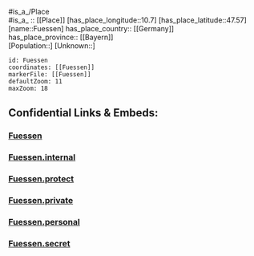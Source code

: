﻿---
location: [47.57,10.7] 
mapzoom: [7,12] 
mapmarker: city 
type: City
tags:
- geo/City


SpocWebEntityId: 30328
isDeleted: false
confidential: public

---
#is_a_/Place  
#is_a_ :: [[Place]] 
[has_place_longitude::10.7] 
[has_place_latitude::47.57] 
[name::Fuessen] 
has_place_country:: [[Germany]]  
has_place_province:: [[Bayern]]  
[Population::] 
[Unknown::] 


```leaflet
id: Fuessen
coordinates: [[Fuessen]] 
markerFile: [[Fuessen]] 
defaultZoom: 11 
maxZoom: 18
```


## Confidential Links & Embeds: 

### [Fuessen](/_public/Earth/Continent/Europe/Europe~Central/Germany/Germany~West/Bayern/counties~Bayern/Ostallgäu/cities~Ostallgäu/Füssen/City/Fuessen.md) 

### [Fuessen.internal](/_internal/Earth/Continent/Europe/Europe~Central/Germany/Germany~West/Bayern/counties~Bayern/Ostallgäu/cities~Ostallgäu/Füssen/City/Fuessen.internal.md) 

### [Fuessen.protect](/_protect/Earth/Continent/Europe/Europe~Central/Germany/Germany~West/Bayern/counties~Bayern/Ostallgäu/cities~Ostallgäu/Füssen/City/Fuessen.protect.md) 

### [Fuessen.private](/_private/Earth/Continent/Europe/Europe~Central/Germany/Germany~West/Bayern/counties~Bayern/Ostallgäu/cities~Ostallgäu/Füssen/City/Fuessen.private.md) 

### [Fuessen.personal](/_personal/Earth/Continent/Europe/Europe~Central/Germany/Germany~West/Bayern/counties~Bayern/Ostallgäu/cities~Ostallgäu/Füssen/City/Fuessen.personal.md) 

### [Fuessen.secret](/_secret/Earth/Continent/Europe/Europe~Central/Germany/Germany~West/Bayern/counties~Bayern/Ostallgäu/cities~Ostallgäu/Füssen/City/Fuessen.secret.md) 
